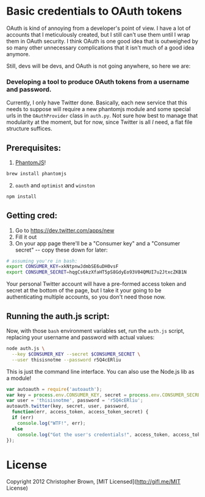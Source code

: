# Basic credentials to OAuth tokens

OAuth is kind of annoying from a developer's point of view. I have a lot of
accounts that I meticulously created, but I still can't use them until I wrap
them in OAuth security. I think OAuth is one good idea that is outweighed by so
many other unnecessary complications that it isn't much of a good idea anymore.

Still, devs will be devs, and OAuth is not going anywhere, so here we are:

### Developing a tool to produce OAuth tokens from a username and password.

Currently, I only have Twitter done. Basically, each new service that this
needs to suppose will require a new phantomjs module and some special urls
in the `OAuthProvider` class in `auth.py`. Not sure how best to manage that
modularity at the moment, but for now, since Twitter is all *I* need, a flat
file structure suffices.

## Prerequisites:

1. [PhantomJS](https://github.com/ariya/phantomjs/)!

````bash
brew install phantomjs
````

2. `oauth` and `optimist` and `winston`

````bash
npm install
````

## Getting cred:

1. Go to https://dev.twitter.com/apps/new
2. Fill it out
3. On your app page there'll be a "Consumer key" and a "Consumer secret" -- copy these down for later:

````bash
# assuming you're in bash:
export CONSUMER_KEY=xkNtpnwJdmbSE6uDH0vsF
export CONSUMER_SECRET=hqgCs6kzXfaHT5pS8GdyEo93V04QMUI7u2JtxcZKB1N
````

Your personal Twitter account will have a pre-formed access token and secret at the bottom of the page, but I take it your going to be authenticating multiple accounts, so you don't need those now.

## Running the auth.js script:

Now, with those `bash` environment variables set, run the `auth.js` script, replacing your username and password with actual values:

````bash
node auth.js \
  --key $CONSUMER_KEY --secret $CONSUMER_SECRET \
  --user thisisnotme --password r5Q4cERliu
````

This is just the command line interface. You can also use the Node.js lib as a module!

````javascript
var autoauth = require('autoauth');
var key = process.env.CONSUMER_KEY, secret = process.env.CONSUMER_SECRET;
var user = 'thisisnotme', password = 'r5Q4cERliu';
autoauth.twitter(key, secret, user, password,
  function(err, access_token, access_token_secret) {
  if (err)
    console.log("WTF!", err);
  else
    console.log("Got the user's credentials!", access_token, access_token_secret);
});
````

# License

Copyright 2012 Christopher Brown, [MIT Licensed](http://gifl.me/MIT License)
